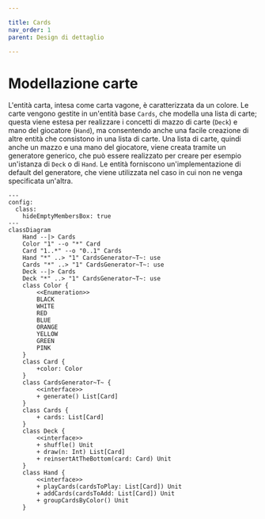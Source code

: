 ```yaml
---

title: Cards
nav_order: 1
parent: Design di dettaglio

---
```


# Modellazione carte

L'entità carta, intesa come carta vagone, è caratterizzata da un colore. Le carte vengono gestite in un'entità base `Cards`,
che modella una lista di carte; questa viene estesa per realizzare i concetti di mazzo di carte (`Deck`) e mano del
giocatore (`Hand`), ma consentendo anche una facile creazione di altre entità che consistono in una lista di carte.
Una lista di carte, quindi anche un mazzo e una mano del giocatore, viene creata tramite un generatore generico,
che può essere realizzato per creare per esempio un'istanza di `Deck` o di `Hand`.
Le entità forniscono un'implementazione di default del generatore, che viene utilizzata nel caso in cui non ne venga
specificata un'altra.

```mermaid
---
config:
  class:
    hideEmptyMembersBox: true
---
classDiagram
    Hand --|> Cards
    Color "1" --o "*" Card
    Card "1..*" --o "0..1" Cards
    Hand "*" ..> "1" CardsGenerator~T~: use
    Cards "*" ..> "1" CardsGenerator~T~: use
    Deck --|> Cards
    Deck "*" ..> "1" CardsGenerator~T~: use
    class Color {
        <<Enumeration>>
        BLACK
        WHITE
        RED
        BLUE
        ORANGE
        YELLOW
        GREEN
        PINK
    }
    class Card {
        +color: Color
    }
    class CardsGenerator~T~ {
        <<interface>>
        + generate() List[Card]
    }
    class Cards {
        + cards: List[Card]
    }
    class Deck {
        <<interface>>
        + shuffle() Unit
        + draw(n: Int) List[Card]
        + reinsertAtTheBottom(card: Card) Unit
    }
    class Hand {
        <<interface>>
        + playCards(cardsToPlay: List[Card]) Unit
        + addCards(cardsToAdd: List[Card]) Unit
        + groupCardsByColor() Unit
    }
```